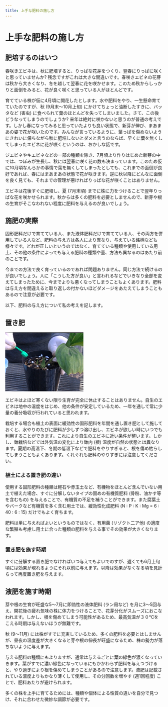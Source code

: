```yaml
---
title: 上手な肥料の施し方
---
```

上手な肥料の施し方
==
肥培するのはいつ
--
春咲きエビネは、秋に肥培すると、りっぱな花芽をつくり、翌春にりっぱに咲くと思っていませんか? 残念ですがこれは大きな間違いです。春咲きエビネの花芽は秋から大きくなり、冬を越して翌春に花を咲かせます。このため秋からしっかりと面倒をみると、花が良く咲くと思っている人がほとんどです。

育てている株が仮に4月頃に開花したとします。水や肥料をやり、一生懸命育てていたのですが、秋 (9月末～10月上旬) にかけてちょっと油断したすきに、バッタなど (害虫) に食べられて葉のほとんどを失ってしまいました。さて、この後どうなってしまうのでしょうか? 来年は絶対に咲かないと思うのが普通の考えです。しかし春になってみると思っていたよりも良い状態で、新芽が伸び、まあまあの姿で花が咲いたのです。みんなが言っているように、葉っぱを傷めないようにきれいに保ちながら秋に肥培しないとダメと言うのならば、早くに葉を無くしてしまったエビネに花が咲くというのは、おかしな話です。

ジエビネやキエビネなどの一部の種類を除き、7月頃より作りはじめた新芽の中では、つぼみが生長し、秋には翌春に咲く花の数も決まっています。このため仮に10月頃なんらかの事情で葉を無くしてしまったとしても、これまでの面倒が良好であれば、春にはまあまあの状態で花が咲きます。逆に秋以降にどんなに面倒を良く見ても、それまでの管理が悪ければりっぱな花が咲くことはありません。

エビネは花後すぐに肥培し、夏 (7月末頃) までに株に力をつけることで翌年りっぱな花を咲かせられます。秋からは多くの肥料を必要としませんので、新芽や根の生育がそこなわれない程度に肥料を与えるのが良いでしょう。

施肥の実際
--
固形肥料だけで育てている人、また液体肥料だけで育てている人、その両方を併用している人など、肥料の与え方は各人により異なり、与えている銘柄なども様々です。どれが正しいというのではなく、育てている種類や使用している用土、その他の条件によっても与える肥料の種類や量、方法も異なるのはあたり前のことです。

今までの方法で良く育っているのであれば問題ありません。同じ方法で続けるのが良いでしょう。人に「こうした方が良い」と言われるなどでいきなり全部を変えてしまったために、今までよりも悪くなってしまうこともよくあります。肥料は与え方を間違えると取り返しの付かないほどダメージをあたえてしまうこともあるので注意が必要です。

以下、肥料の与え方について私の考えを記します。

置き肥
--
<img src="/assets/images/zhho.png" width="250" alt="上手な肥料の施し方 (エビネ, Calanthe) - Ranyuen" />

エビネはよほど寒くない限り生育が完全に休止することはありません。自生のエビネは地中の温度をはじめ、他の条件が安定しているため、一年を通して常に少量の養分吸収が行われていると思われます。

栽培する場合も植土の表面に緩効性の固形肥料を年間を通し置き肥として施しておくと、水やりのたびに肥料が少しずつ溶け出し、エビネが欲しい時にいつでも利用することができます。これにより自生のエビネに近い条件が整います。しかし、鉢栽培などでは外気温の変化により鉢内 (根) 温度が自然の状態とは異なります。夏期の高温下、冬期の低温下などで肥料をやりすぎると、根を傷め枯らしてしまうこともよくあります。くれぐれも肥料のやりすぎには注意してください。

### 植土による置き肥の違い
使用する固形肥料の種類は軽石や赤玉土など、有機物をほとんど含んでいない用土で植えた場合、すぐに分解しないタイプの固めの有機質肥料 (骨粉、油かす等を含むもの) を与えることで、有機質の不足を補うことができます。また腐葉土やバークなど有機質を多く含む用土では、緩効性化成肥料 (N : P : K : Mg = 6 : 40 : 6 : 15) だけでもよく育ちます。

肥料は単に与えればよいというものではなく、有用菌 (リゾクト二ア他) の適度な繁殖も考慮し用土に合った種類の肥料を与える事でその効果が大きくなります。

### 置き肥を施す時期
すぐに分解する置き肥でなければいつ与えてもよいでのすが、遅くても6月上旬頃には効果が現れるようにそれ以前に与えます。以降は効果がなくなる頃を見計らって再度置き肥を与えます。

## 液肥を施す時期
芽や根の生育が旺盛な5～7月に即効性の液体肥料 (ラン用など) を月に3～5回与え、開花後の疲れ気味の株に体力をつけることで、花芽分化がスムーズにおこなわれます。しかし、根を傷めてしまう可能性があるため、最高気温が３０℃をこえる時期は与えないほうが無難です。

秋 (9～11月) には株がすでに充実しているため、多くの肥料を必要とはしませんが、昼夜の温度差が大きくなると芽や根の伸長が旺盛になるため、株の勢力が落ちないように与えます。

与える肥料の種類にもよりますが、通常は与えるごとに葉の緑色が濃くなっていきます。葉がすでに濃い緑色になっているにもかかわらず肥料を与えつづけると、やり過ぎにより根を傷めてしまうことがあるので注意します。液肥は記載されている濃度よりもかなり薄くして使用し、その分回数を増やす (週1回程度) ことで、肥料あたりが避けられます。

多くの株を上手に育てるためには、種類や個体による性質の違いを自分で見つけ、それに合わせた微妙な調節が必要です。
